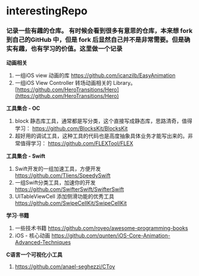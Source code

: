 # interestingRepo

### 记录一些有趣的仓库。 有时候会看到很多有意思的仓库，本来想 fork 到自己的GitHub 中，但是 fork 后显然自己并不是非常需要。但是确实有趣，也有学习的价值。这里做一个记录

**动画相关**

1. 一组iOS view 动画的库 https://github.com/icanzilb/EasyAnimation
2. 一组iOS View Controller 转场动画相关的 Library。 [https://github.com/HeroTransitions/Hero](https://github.com/HeroTransitions/Hero)


**工具集合 - OC**
1. block 静态库工具，通常都是写分类，这个直接写成静态库，思路清奇，值得学习： https://github.com/BlocksKit/BlocksKit
2. 超好用的调试工具，这种工具的代码也是高度抽象具体业务才能写出来的。非常值得学习： https://github.com/FLEXTool/FLEX

**工具集合 - Swift**

1. Swift开发的一组加速工具，方便开发 https://github.com/Tliens/SpeedySwift
2. 一组Swift分类工具，加速你的开发 https://github.com/SwifterSwift/SwifterSwift
3. UITableViewCell 添加侧滑功能的优秀工具 https://github.com/SwipeCellKit/SwipeCellKit

**学习·书籍**

1. 一些技术书籍 https://github.com/royeo/awesome-programming-books
2. iOS - 核心动画 https://github.com/qunten/iOS-Core-Animation-Advanced-Techniques

**C语言一个可视化小工具**
1. https://github.com/anael-seghezzi/CToy
